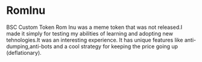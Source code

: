 # RomInu
BSC Custom Token
Rom Inu was a meme token that was not released.I made it simply for testing my abilities of learning and adopting new tehnologies.It was an interesting experience. It has unique features like anti-dumping,anti-bots and a cool strategy for keeping the price going up (deflationary).
